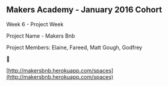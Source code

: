 Makers Academy - January 2016 Cohort
-----------------------------------

Week 6 - Project Week

Project Name - Makers Bnb

Project Members: Elaine, Fareed, Matt Gough, Godfrey

:construction:

[http://makersbnb.herokuapp.com/spaces](http://makersbnb.herokuapp.com/spaces)
